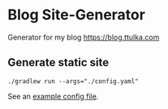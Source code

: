 # Blog Site-Generator

Generator for my blog https://blog.ttulka.com

## Generate static site

```
./gradlew run --args="./config.yaml"
```

See an [example config file](/src/test/resources/config.yaml). 